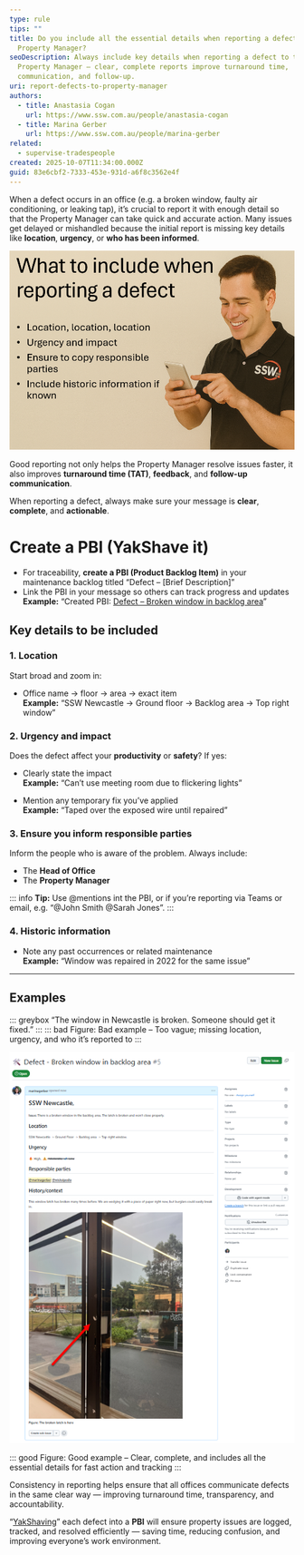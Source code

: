 ```yaml
---
type: rule
tips: ""
title: Do you include all the essential details when reporting a defect to the
  Property Manager?
seoDescription: Always include key details when reporting a defect to the
  Property Manager — clear, complete reports improve turnaround time,
  communication, and follow-up.
uri: report-defects-to-property-manager
authors:
  - title: Anastasia Cogan
    url: https://www.ssw.com.au/people/anastasia-cogan
  - title: Marina Gerber
    url: https://www.ssw.com.au/people/marina-gerber
related:
  - supervise-tradespeople
created: 2025-10-07T11:34:00.000Z
guid: 83e6cbf2-7333-453e-931d-a6f8c3562e4f
---
```

When a defect occurs in an office (e.g. a broken window, faulty air conditioning, or leaking tap), it’s crucial to report it with enough detail so that the Property Manager can take quick and accurate action. Many issues get delayed or mishandled because the initial report is missing key details like **location**, **urgency**, or **who has been informed**.

<!--endintro-->

![Figure: What information should you include when reporting a defect](screenshot-2025-10-09-152522.png "Figure: What information should you include when reporting a defect")

Good reporting not only helps the Property Manager resolve issues faster, it also improves **turnaround time (TAT)**, **feedback**, and **follow-up communication**.  

When reporting a defect, always make sure your message is **clear**, **complete**, and **actionable**.  

# Create a PBI (YakShave it)

* For traceability, **create a PBI (Product Backlog Item)** in your maintenance backlog titled “Defect – \[Brief Description]”  
* Link the PBI in your message so others can track progress and updates\
  **Example:** “Created PBI: [Defect – Broken window in backlog area](#)”

## Key details to be included

### 1. Location

Start broad and zoom in:  

* Office name → floor → area → exact item\
  **Example:** “SSW Newcastle → Ground floor → Backlog area → Top right window”

### 2. Urgency and impact

Does the defect affect your **productivity** or **safety**?  If yes:

* Clearly state the impact\
  **Example:** “Can’t use meeting room due to flickering lights”
     
* Mention any temporary fix you’ve applied\
  **Example:** “Taped over the exposed wire until repaired”

### 3. Ensure you inform responsible parties

Inform the people who is aware of the problem. Always include:  

* The **Head of Office**  
* The **Property Manager**  

::: info
**Tip:** Use @mentions int the PBI, or if you’re reporting via Teams or email, e.g. “@John Smith @Sarah Jones”.
:::

### 4. Historic information

* Note any past occurrences or related maintenance\
  **Example:** “Window was repaired in 2022 for the same issue”

- - -

## Examples

::: greybox
“The window in Newcastle is broken. Someone should get it fixed.”
:::
::: bad
Figure: Bad example – Too vague; missing location, urgency, and who it’s reported to
:::

[](#)

![](screenshot-2025-10-09-152230.png)

::: good
Figure: Good example – Clear, complete, and includes all the essential details for fast action and tracking
:::

Consistency in reporting helps ensure that all offices communicate defects in the same clear way — improving turnaround time, transparency, and accountability.

“[YakShaving](https://yakshaver.ai/)” each defect into a **PBI** will ensure property issues are logged, tracked, and resolved efficiently — saving time, reducing confusion, and improving everyone’s work environment.
